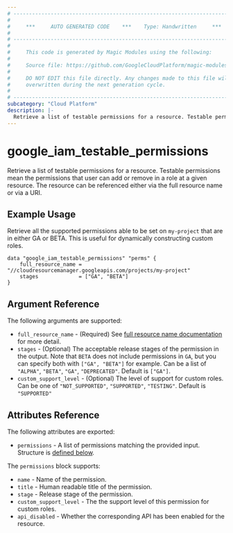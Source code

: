 ```yaml
---
# ----------------------------------------------------------------------------
#
#     ***     AUTO GENERATED CODE    ***    Type: Handwritten     ***
#
# ----------------------------------------------------------------------------
#
#     This code is generated by Magic Modules using the following:
#
#     Source file: https://github.com/GoogleCloudPlatform/magic-modules/tree/main/mmv1/third_party/terraform/website/docs/d/iam_testable_permissions.html.markdown
#
#     DO NOT EDIT this file directly. Any changes made to this file will be
#     overwritten during the next generation cycle.
#
# ----------------------------------------------------------------------------
subcategory: "Cloud Platform"
description: |-
  Retrieve a list of testable permissions for a resource. Testable permissions mean the permissions that user can add or remove in a role at a given resource. The resource can be referenced either via the full resource name or via a URI.
---
```


# google_iam_testable_permissions

Retrieve a list of testable permissions for a resource. Testable permissions mean the permissions that user can add or remove in a role at a given resource. The resource can be referenced either via the full resource name or via a URI.

## Example Usage

Retrieve all the supported permissions able to be set on `my-project` that are in either GA or BETA. This is useful for dynamically constructing custom roles.

```hcl
data "google_iam_testable_permissions" "perms" {
	full_resource_name = "//cloudresourcemanager.googleapis.com/projects/my-project"
	stages             = ["GA", "BETA"]
}
```

## Argument Reference

The following arguments are supported:

* `full_resource_name` - (Required) See [full resource name documentation](https://cloud.google.com/apis/design/resource_names#full_resource_name) for more detail.
* `stages` - (Optional) The acceptable release stages of the permission in the output. Note that `BETA` does not include permissions in `GA`, but you can specify both with `["GA", "BETA"]` for example. Can be a list of `"ALPHA"`, `"BETA"`, `"GA"`, `"DEPRECATED"`. Default is `["GA"]`.
* `custom_support_level` - (Optional) The level of support for custom roles. Can be one of `"NOT_SUPPORTED"`, `"SUPPORTED"`, `"TESTING"`. Default is `"SUPPORTED"`

## Attributes Reference

The following attributes are exported:

* `permissions` - A list of permissions matching the provided input. Structure is [defined below](#nested_permissions).

<a name="nested_permissions"></a>The `permissions` block supports:

* `name` - Name of the permission.
* `title` - Human readable title of the permission.
* `stage` - Release stage of the permission.
* `custom_support_level` - The the support level of this permission for custom roles.
* `api_disabled` - Whether the corresponding API has been enabled for the resource.

